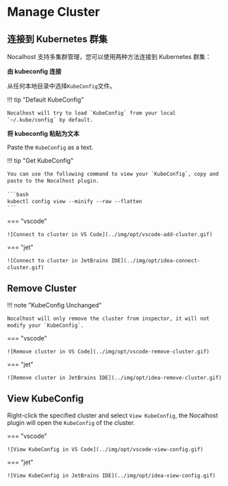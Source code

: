 # Manage Cluster

## 连接到 Kubernetes 群集

Nocalhost 支持多集群管理，您可以使用两种方法连接到 Kubernetes 群集：

**由 kubeconfig 连接**

从任何本地目录中选择`KubeConfig`文件。

!!! tip "Default KubeConfig"

    Nocalhost will try to load `KubeConfig` from your local `~/.kube/config` by default.

**将 kubeconfig 粘贴为文本**

Paste the `KubeConfig` as a text.

!!! tip "Get KubeConfig"

    You can use the following command to view your `KubeConfig`, copy and paste to the Nocalhost plugin.

    ```bash
    kubectl config view --minify --raw --flatten
    ```

=== "vscode"

    ![Connect to cluster in VS Code](../img/opt/vscode-add-cluster.gif)

=== "jet"

    ![Connect to cluster in JetBrains IDE](../img/opt/idea-connect-cluster.gif)

## Remove Cluster

!!! note "KubeConfig Unchanged"

    Nocalhost will only remove the cluster from inspector, it will not modify your `KubeConfig`.

=== "vscode"

    ![Remove cluster in VS Code](../img/opt/vscode-remove-cluster.gif)

=== "jet"

    ![Remove cluster in JetBrains IDE](../img/opt/idea-remove-cluster.gif)

## View KubeConfig

Right-click the specified cluster and select `View KubeConfig`, the Nocalhost plugin will open the `KubeConfig` of the cluster.

=== "vscode"

    ![View KubeConfig in VS Code](../img/opt/vscode-view-config.gif)

=== "jet"

    ![View KubeConfig in JetBrains IDE](../img/opt/idea-view-config.gif)
